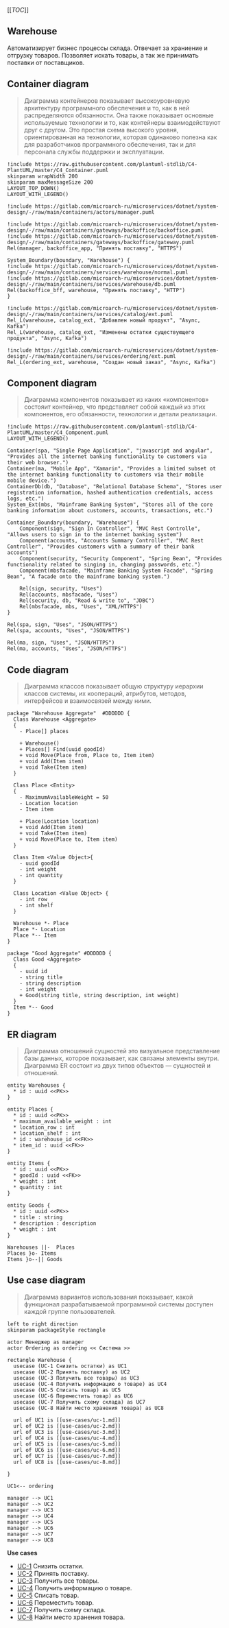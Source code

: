 [[_TOC_]]

## Warehouse
Автоматизирует бизнес процессы склада.
Отвечает за храниение и отгрузку товаров.
Позволяет искать товары, а так же принимать поставки от поставщиков.

## Container diagram
> Диаграмма контейнеров показывает высокоуровневую архитектуру программного обеспечения и то, как в ней распределяются обязанности. Она также показывает основные используемые технологии и то, как контейнеры взаимодействуют друг с другом. Это простая схема высокого уровня, ориентированная на технологии, которая одинаково полезна как для разработчиков программного обеспечения, так и для персонала службы поддержки и эксплуатации.

```plantuml
!include https://raw.githubusercontent.com/plantuml-stdlib/C4-PlantUML/master/C4_Container.puml
skinparam wrapWidth 200
skinparam maxMessageSize 200
LAYOUT_TOP_DOWN()
LAYOUT_WITH_LEGEND()

!include https://gitlab.com/microarch-ru/microservices/dotnet/system-design/-/raw/main/containers/actors/manager.puml

!include https://gitlab.com/microarch-ru/microservices/dotnet/system-design/-/raw/main/containers/gateways/backoffice/backoffice.puml
!include https://gitlab.com/microarch-ru/microservices/dotnet/system-design/-/raw/main/containers/gateways/backoffice/gateway.puml
Rel(manager, backoffice_app, "Принять поставку", "HTTPS")

System_Boundary(boundary, "Warehouse") {
!include https://gitlab.com/microarch-ru/microservices/dotnet/system-design/-/raw/main/containers/services/warehouse/normal.puml
!include https://gitlab.com/microarch-ru/microservices/dotnet/system-design/-/raw/main/containers/services/warehouse/db.puml
Rel(backoffice_bff, warehouse, "Принять поставку", "HTTP")
}

!include https://gitlab.com/microarch-ru/microservices/dotnet/system-design/-/raw/main/containers/services/catalog/ext.puml
Rel_L(warehouse, catalog_ext, "Добавлен новый продукт", "Async, Kafka")
Rel_L(warehouse, catalog_ext, "Изменены остатки существующего продукта", "Async, Kafka")

!include https://gitlab.com/microarch-ru/microservices/dotnet/system-design/-/raw/main/containers/services/ordering/ext.puml
Rel_L(ordering_ext, warehouse, "Cоздан новый заказ", "Async, Kafka")
```

## Component diagram
> Диаграмма компонентов показывает из каких «компонентов» состояит контейнер, что представляет собой каждый из этих компонентов, его обязанности, технологии и детали реализации.

```plantuml
!include https://raw.githubusercontent.com/plantuml-stdlib/C4-PlantUML/master/C4_Component.puml
LAYOUT_WITH_LEGEND()

Container(spa, "Single Page Application", "javascript and angular", "Provides all the internet banking functionality to customers via their web browser.")
Container(ma, "Mobile App", "Xamarin", "Provides a limited subset ot the internet banking functionality to customers via their mobile mobile device.")
ContainerDb(db, "Database", "Relational Database Schema", "Stores user registration information, hashed authentication credentials, access logs, etc.")
System_Ext(mbs, "Mainframe Banking System", "Stores all of the core banking information about customers, accounts, transactions, etc.")

Container_Boundary(boundary, "Warehouse") {
    Component(sign, "Sign In Controller", "MVC Rest Controlle", "Allows users to sign in to the internet banking system")
    Component(accounts, "Accounts Summary Controller", "MVC Rest Controller", "Provides customers with a summary of their bank accounts")
    Component(security, "Security Component", "Spring Bean", "Provides functionality related to singing in, changing passwords, etc.")
    Component(mbsfacade, "Mainframe Banking System Facade", "Spring Bean", "A facade onto the mainframe banking system.")

    Rel(sign, security, "Uses")
    Rel(accounts, mbsfacade, "Uses")
    Rel(security, db, "Read & write to", "JDBC")
    Rel(mbsfacade, mbs, "Uses", "XML/HTTPS")
}

Rel(spa, sign, "Uses", "JSON/HTTPS")
Rel(spa, accounts, "Uses", "JSON/HTTPS")

Rel(ma, sign, "Uses", "JSON/HTTPS")
Rel(ma, accounts, "Uses", "JSON/HTTPS")
```

## Code diagram
> Диаграмма классов показывает общую структуру иерархии классов системы, их коопераций, атрибутов, методов, интерфейсов и взаимосвязей между ними.

```plantuml
package "Warehouse Aggregate"  #DDDDDD {
  Class Warehouse <Aggregate>
  {
    - Place[] places

    + Warehouse()
    + Places[] Find(uuid goodId)
    + void Move(Place from, Place to, Item item)
    + void Add(Item item)
    + void Take(Item item)
  }
  
  Class Place <Entity>
  {
    - MaximumAvailableWeight = 50
    - Location location
    - Item item

    + Place(Location location)  
    + void Add(Item item)
    + void Take(Item item)
    + void Move(Place to, Item item)
  }

  Class Item <Value Object>{
    - uuid goodId
    - int weight
    - int quantity     
  }

  Class Location <Value Object> {
    - int row
    - int shelf 
  }

  Warehouse *- Place
  Place *- Location
  Place *-- Item  
}

package "Good Aggregate" #DDDDDD {
  Class Good <Aggregate>
  {
    - uuid id
    - string title
    - string description
    - int weight
    + Good(string title, string description, int weight)
  }
  Item *-- Good
}
```

## ER diagram
> Диаграмма отношений сущностей это визуальное представление базы данных, которое показывает, как связаны элементы внутри. Диаграмма ER состоит из двух типов объектов — сущностей и отношений.

```plantuml
entity Warehouses {
  * id : uuid <<PK>>
}

entity Places {
  * id : uuid <<PK>>
  * maximum_available_weight : int
  * location_row : int
  * location_shelf : int
  * id : warehouse_id <<FK>>
  * item_id : uuid <<FK>>
}

entity Items {
  * id : uuid <<PK>>
  * goodId : uuid <<FK>>
  * weight : int
  * quantity : int
}

entity Goods {
  * id : uuid <<PK>>
  * title : string
  * description : description
  * weight : int
}

Warehouses ||-  Places
Places }o- Items
Items }o--|| Goods
```
## Use case diagram
> Диаграмма вариантов использования показывает, какой функционал разрабатываемой программной системы доступен каждой группе пользователей.

```plantuml
left to right direction
skinparam packageStyle rectangle

actor Менеджер as manager
actor Ordering as ordering << Система >>

rectangle Warehouse {
  usecase (UC-1 Снизить остатки) as UC1
  usecase (UC-2 Принять поставку) as UC2
  usecase (UC-3 Получить все товары) as UC3
  usecase (UC-4 Получить информацию о товаре) as UC4
  usecase (UC-5 Списать товар) as UC5
  usecase (UC-6 Переместить товар) as UC6
  usecase (UC-7 Получить схему склада) as UC7
  usecase (UC-8 Найти место хранения товара) as UC8
  
  url of UC1 is [[use-cases/uc-1.md]]
  url of UC2 is [[use-cases/uc-2.md]]
  url of UC3 is [[use-cases/uc-3.md]]
  url of UC4 is [[use-cases/uc-4.md]]
  url of UC5 is [[use-cases/uc-5.md]]
  url of UC6 is [[use-cases/uc-6.md]]
  url of UC7 is [[use-cases/uc-7.md]]
  url of UC8 is [[use-cases/uc-8.md]]
  
}

UC1<-- ordering

manager --> UC1
manager --> UC2
manager --> UC3
manager --> UC4
manager --> UC5
manager --> UC6
manager --> UC7
manager --> UC8
```
**Use cases**
- [UC-1](use-cases/uc-1.md) Снизить остатки.
- [UC-2](use-cases/uc-2.md) Принять поставку.
- [UC-3](use-cases/uc-3.md) Получить все товары.
- [UC-4](use-cases/uc-4.md) Получить информацию о товаре.
- [UC-5](use-cases/uc-5.md) Списать товар.
- [UC-6](use-cases/uc-6.md) Переместить товар.
- [UC-7](use-cases/uc-7.md) Получить схему склада.
- [UC-8](use-cases/uc-8.md) Найти место хранения товара.


